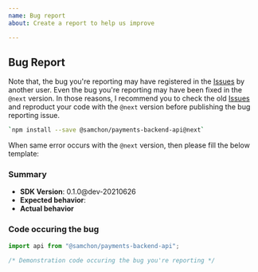 ```yaml
---
name: Bug report
about: Create a report to help us improve

---
```


## Bug Report
Note that, the bug you're reporting may have registered in the [Issues](https://github.com/samchon/payments/search?type=Issues) by another user. Even the bug you're reporting may have been fixed in the `@next` version. In those reasons, I recommend you to check the old [Issues](https://github.com/samchon/payments/search?type=Issues) and reproduct your code with the `@next` version before publishing the bug reporting issue.

```bash
`npm install --save @samchon/payments-backend-api@next`
```

When same error occurs with the `@next` version, then please fill the below template:

### Summary
  - **SDK Version**: 0.1.0@dev-20210626
  - **Expected behavior**: 
  - **Actual behavior**

### Code occuring the bug
```typescript
import api from "@samchon/payments-backend-api";

/* Demonstration code occuring the bug you're reporting */
```